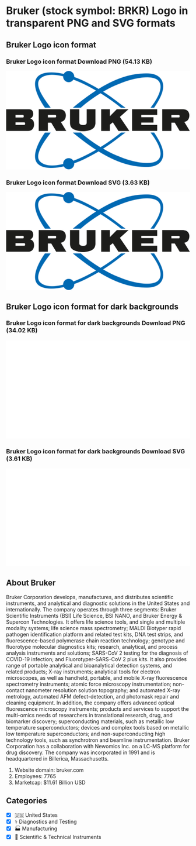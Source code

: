 # Bruker (stock symbol: BRKR) Logo in transparent PNG and SVG formats

## Bruker Logo icon format

### Bruker Logo icon format Download PNG (54.13 KB)

![Bruker Logo icon format Download PNG (54.13 KB)](/img/orig/BRKR-ce6f5945.png)

### Bruker Logo icon format Download SVG (3.63 KB)

![Bruker Logo icon format Download SVG (3.63 KB)](/img/orig/BRKR-127f1a61.svg)

## Bruker Logo icon format for dark backgrounds

### Bruker Logo icon format for dark backgrounds Download PNG (34.02 KB)

![Bruker Logo icon format for dark backgrounds Download PNG (34.02 KB)](/img/orig/BRKR.D-d251a24d.png)

### Bruker Logo icon format for dark backgrounds Download SVG (3.61 KB)

![Bruker Logo icon format for dark backgrounds Download SVG (3.61 KB)](/img/orig/BRKR.D-447df534.svg)

## About Bruker

Bruker Corporation develops, manufactures, and distributes scientific instruments, and analytical and diagnostic solutions in the United States and internationally. The company operates through three segments: Bruker Scientific Instruments (BSI) Life Science, BSI NANO, and Bruker Energy & Supercon Technologies. It offers life science tools, and single and multiple modality systems; life science mass spectrometry; MALDI Biotyper rapid pathogen identification platform and related test kits, DNA test strips, and fluorescence-based polymerase chain reaction technology; genotype and fluorotype molecular diagnostics kits; research, analytical, and process analysis instruments and solutions; SARS-CoV 2 testing for the diagnosis of COVID-19 infection; and Fluorotyper-SARS-CoV 2 plus kits. It also provides range of portable analytical and bioanalytical detection systems, and related products; X-ray instruments; analytical tools for electron microscopes, as well as handheld, portable, and mobile X-ray fluorescence spectrometry instruments; atomic force microscopy instrumentation; non-contact nanometer resolution solution topography; and automated X-ray metrology, automated AFM defect-detection, and photomask repair and cleaning equipment. In addition, the company offers advanced optical fluorescence microscopy instruments; products and services to support the multi-omics needs of researchers in translational research, drug, and biomarker discovery; superconducting materials, such as metallic low temperature superconductors; devices and complex tools based on metallic low temperature superconductors; and non-superconducting high technology tools, such as synchrotron and beamline instrumentation. Bruker Corporation has a collaboration with Newomics Inc. on a LC-MS platform for drug discovery. The company was incorporated in 1991 and is headquartered in Billerica, Massachusetts.

1. Website domain: bruker.com
2. Employees: 7765
3. Marketcap: $11.61 Billion USD


## Categories
- [x] 🇺🇸 United States
- [x] ⚕️ Diagnostics and Testing
- [x] 🏭 Manufacturing
- [x] 🔬 Scientific & Technical Instruments
